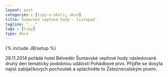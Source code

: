 ```yaml
---
layout: post
categories : [tipy-v-okoli, akce]
title: Šumavské vepřové hody - listopad
tagline: "..."
tags : [tipy]
type: Akce
---
```

{% include JB/setup %}

28.11.2014 pořádá hotel Belvedér Šumavské vepřové hody následované druhý den tematicky podobnou událostí Pohádkové pivo. Přijďte se dosyta najíst zabijačkových pochoutek a spláchněte to Železnorudským pivem.
